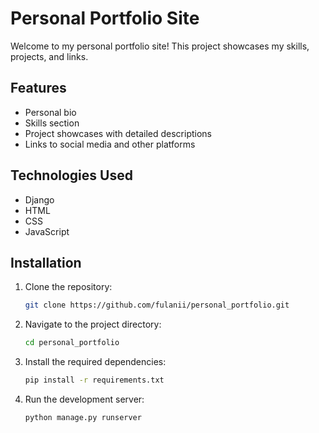 # Personal Portfolio Site

Welcome to my personal portfolio site! This project showcases my skills, projects, and links.

## Features

- Personal bio
- Skills section
- Project showcases with detailed descriptions
- Links to social media and other platforms

## Technologies Used

- Django
- HTML
- CSS
- JavaScript

## Installation

1. Clone the repository:
   ```bash
   git clone https://github.com/fulanii/personal_portfolio.git
   ```
2. Navigate to the project directory:
    ```bash
   cd personal_portfolio
   ```
3. Install the required dependencies:
    ```bash
   pip install -r requirements.txt
   ```

4. Run the development server:
    ```bash
   python manage.py runserver
   ```